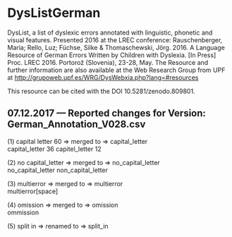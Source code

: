 # DysListGerman
DysList, a list of dyslexic errors annotated with linguistic, phonetic and visual features. Presented 2016 at the LREC conference: Rauschenberger, Maria; Rello, Luz; Füchse, Silke &amp; Thomaschewski, Jörg. 2016.  A Language Resource of German Errors Written by Children with Dyslexia. [In Press] Proc. LREC 2016. Portorož (Slovenia), 23-28, May. The Resource and further information are also available at the Web Research Group from UPF at http://grupoweb.upf.es/WRG/DysWebxia.php?lang=#resources


This resource can be cited with the DOI 10.5281/zenodo.809801.

## 07.12.2017 — Reported changes for Version: German_Annotation_V028.csv
(1) 
capital letter     60    => merged to =>  capital_letter         
capital_letter     36
capitel_letter      12                   

(2)
no capital_letter       => merged to =>  no_capital_letter  	
no_capital_letter 
non_capital_letter

(3)
multierror				=> merged to =>  multierror  			
multierror[space] 

(4)
omission				=> merged to =>  omission  				
ommission

(5)
split in     		  => renamed to =>  split_in   				